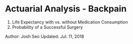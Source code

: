 # Actuarial Analysis - Backpain
1. Life Expectancy with vs. without Medication Consumption
2. Probability of a Successful Surgery

Author: Josh Seo
Updated: Jul. 11, 2018
